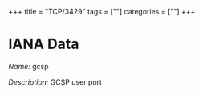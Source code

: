 +++
title = "TCP/3429"
tags = [""]
categories = [""]
+++

# IANA Data

_Name:_ gcsp

_Description:_ GCSP user port

